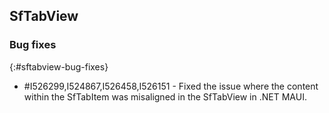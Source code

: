 ﻿## SfTabView

### Bug fixes

{:#sftabview-bug-fixes}

* \#I526299,I524867,I526458,I526151 - Fixed the issue where the content within the SfTabItem was misaligned in the SfTabView in .NET MAUI.